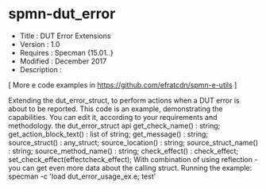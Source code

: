 # spmn-dut_error

* Title : DUT Error Extensions
* Version : 1.0
* Requires : Specman {15.01..}
* Modified : December 2017
* Description :

[ More e code examples in https://github.com/efratcdn/spmn-e-utils ]

Extending the dut_error_struct, to perform actions when a DUT error is about to be reported.
This code is an example, demonstrating the capabilities.
You can edit it, according to your requirements and methodology.
the dut_error_struct api
  get_check_name()                       : string;
  get_action_block_text()                : list of string;
  get_message()                          : string;
  source_struct()                        : any_struct;
  source_location()                      : string;
  source_struct_name()                   : string;
  source_method_name()                   : string;
  check_effect()                         : check_effect;
  set_check_effect(effectcheck_effect);
With combination of using reflection - you can get even more data about the calling struct.
Running the example: specman -c 'load dut_error_usage_ex.e; test'
